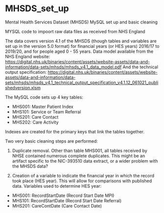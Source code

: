 # MHSDS_set_up
Mental Health Services Dataset (MHSDS) MySQL set up and basic cleaning

MYSQL code to impoort raw data files as received from NHS England

The data covers version 4.1 of the MHSDS (though tables and variables are set up in the version 5.0 format) for financial years (or HES years) 2016/17 to 2019/20, and for people aged 0 - 55 years. Data model available from the NHS England website: https://digital.nhs.uk/binaries/content/assets/website-assets/data-and-information/data-sets/mhsds/mhsds_v4.1_data_model.pdf
And the technical output specification: 
https://digital.nhs.uk/binaries/content/assets/website-assets/data-and-information/data-sets/mhsds/mhsds_v4.1_technical_output_specification_v4.1.12_061021_publishedversion.xlsm

The MySQL code sets up 4 key tables: 
  - MHS001: Master Patient Index
  - MHS101: Service or Team Referral
  - MHS201: Care Contact
  - MHS202: Care Activity

Indexes are created for the primary keys that link the tables together.

Two very basic cleaning steps are performed:
1) Duplicate removal. Other than table MHS001, all tables received by NHSE contained numerous complete duplicates. This might be an artifact specific to the NIC-393510 data extract, or a wider problem with the MHSDS data?
  
2) Creation of a variable to indicate the financial year in which the record took place (HES year). This will allow for comparisons with published data. Variables used to determine HES year:
  - MHS001: RecordStartDate (Record Start Date MPI)
  - MHS101: RecordStartDate (Record Start Date Referral)
  - MHS201: CareContDate (Care Contact Date)

